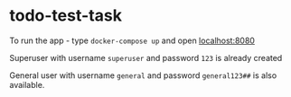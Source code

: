# todo-test-task
To run the app - type `docker-compose up` and open [localhost:8080](http://localhost:8080 "localhost:8080")

Superuser with username `superuser` and password `123` is already created

General user with username `general` and password `general123##` is also available.
